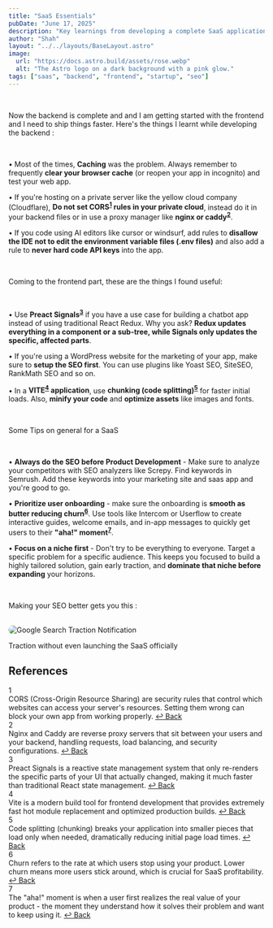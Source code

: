 ```yaml
---
title: "SaaS Essentials"
pubDate: "June 17, 2025"
description: "Key learnings from developing a complete SaaS application - from backend gotchas to frontend optimizations and general startup wisdom."
author: "Shah"
layout: "../../layouts/BaseLayout.astro"
image:
  url: "https://docs.astro.build/assets/rose.webp"
  alt: "The Astro logo on a dark background with a pink glow."
tags: ["saas", "backend", "frontend", "startup", "seo"]
---
```


<!-- <a href="https://mdshahzeb.kit.com/" title="shah.dispatch - Your friendly neighborhood tinkerer's newsletter about tech, mentality, business and everything interesting" target="_blank" rel="noopener noreferrer">**shah.dispatch**</a> by [shah.build](https://shah.build) -->

<br>

Now the backend is complete and and I am getting started with the frontend and I need to ship things faster. Here's the things I learnt while developing the backend :

<br>

• Most of the times, **Caching** was the problem. Always remember to frequently **clear your browser cache** (or reopen your app in incognito) and test your web app.

• If you're hosting on a private server like the yellow cloud company (Cloudflare), **Do not set CORS<sup id="ref-1"><a href="#fn-1" aria-label="Footnote 1">1</a></sup> rules in your private cloud**, instead do it in your backend files or in use a proxy manager like **nginx or caddy<sup id="ref-2"><a href="#fn-2" aria-label="Footnote 2">2</a></sup>**.

• If you code using AI editors like cursor or windsurf, add rules to **disallow the IDE not to edit the environment variable files (.env files)** and also add a rule to **never hard code API keys** into the app.

<br>

Coming to the frontend part, these are the things I found useful:

<br>

• Use **Preact Signals<sup id="ref-3"><a href="#fn-3" aria-label="Footnote 3">3</a></sup>** if you have a use case for building a chatbot app instead of using traditional React Redux. Why you ask? **Redux updates everything in a component or a sub-tree, while Signals only updates the specific, affected parts**.

• If you're using a WordPress website for the marketing of your app, make sure to **setup the SEO first**. You can use plugins like Yoast SEO, SiteSEO, RankMath SEO and so on.

• In a **VITE<sup id="ref-4"><a href="#fn-4" aria-label="Footnote 4">4</a></sup> application**, use **chunking (code splitting)<sup id="ref-5"><a href="#fn-5" aria-label="Footnote 5">5</a></sup>** for faster initial loads. Also, **minify your code** and **optimize assets** like images and fonts.

<br>

Some Tips on general for a SaaS

<br>

• **Always do the SEO before Product Development** - Make sure to analyze your competitors with SEO analyzers like Screpy. Find keywords in Semrush. Add these keywords into your marketing site and saas app and you're good to go.

• **Prioritize user onboarding** - make sure the onboarding is **smooth as butter reducing churn<sup id="ref-6"><a href="#fn-6" aria-label="Footnote 6">6</a></sup>**. Use tools like Intercom or Userflow to create interactive guides, welcome emails, and in-app messages to quickly get users to their **"aha!" moment<sup id="ref-7"><a href="#fn-7" aria-label="Footnote 7">7</a></sup>**.

• **Focus on a niche first** - Don't try to be everything to everyone. Target a specific problem for a specific audience. This keeps you focused to build a highly tailored solution, gain early traction, and **dominate that niche before expanding** your horizons.

<br>

Making your SEO better gets you this :

<br>

<div class="text-center my-8">
  <img src="/seo-clicks.jpg" alt="Google Search Traction Notification" style="border-radius: 30px;" class="mx-auto w-full max-w-2xl h-auto" />
  <p class="text-center mt-4 text-gray-700 font-medium">Traction without even launching the SaaS officially</p>
</div>



<div class="mt-12 pt-8 border-t border-neutral-200">
  <h2 class="text-lg font-semibold mb-6 text-neutral-900">References</h2>
  <div class="space-y-4">
    <div id="fn-1" class="text-sm leading-relaxed">
      <span class="inline-flex items-center justify-center w-6 h-6 bg-neutral-100 text-neutral-600 rounded-full text-xs font-medium mr-3 flex-shrink-0">1</span>
      <div class="inline">
        <span class="text-neutral-700">
          CORS (Cross-Origin Resource Sharing) are security rules that control which websites can access your server's resources. Setting them wrong can block your own app from working properly.
        </span>
        <a href="#ref-1" class="ml-2 text-sky-600 hover:text-sky-800 text-xs font-medium transition-colors" aria-label="Back to content">
          ↩ Back
        </a>
      </div>
    </div>
    <div id="fn-2" class="text-sm leading-relaxed">
      <span class="inline-flex items-center justify-center w-6 h-6 bg-neutral-100 text-neutral-600 rounded-full text-xs font-medium mr-3 flex-shrink-0">2</span>
      <div class="inline">
        <span class="text-neutral-700">
          Nginx and Caddy are reverse proxy servers that sit between your users and your backend, handling requests, load balancing, and security configurations.
        </span>
        <a href="#ref-2" class="ml-2 text-sky-600 hover:text-sky-800 text-xs font-medium transition-colors" aria-label="Back to content">
          ↩ Back
        </a>
      </div>
    </div>
    <div id="fn-3" class="text-sm leading-relaxed">
      <span class="inline-flex items-center justify-center w-6 h-6 bg-neutral-100 text-neutral-600 rounded-full text-xs font-medium mr-3 flex-shrink-0">3</span>
      <div class="inline">
        <span class="text-neutral-700">
          Preact Signals is a reactive state management system that only re-renders the specific parts of your UI that actually changed, making it much faster than traditional React state management.
        </span>
        <a href="#ref-3" class="ml-2 text-sky-600 hover:text-sky-800 text-xs font-medium transition-colors" aria-label="Back to content">
          ↩ Back
        </a>
      </div>
    </div>
    <div id="fn-4" class="text-sm leading-relaxed">
      <span class="inline-flex items-center justify-center w-6 h-6 bg-neutral-100 text-neutral-600 rounded-full text-xs font-medium mr-3 flex-shrink-0">4</span>
      <div class="inline">
        <span class="text-neutral-700">
          Vite is a modern build tool for frontend development that provides extremely fast hot module replacement and optimized production builds.
        </span>
        <a href="#ref-4" class="ml-2 text-sky-600 hover:text-sky-800 text-xs font-medium transition-colors" aria-label="Back to content">
          ↩ Back
        </a>
      </div>
    </div>
    <div id="fn-5" class="text-sm leading-relaxed">
      <span class="inline-flex items-center justify-center w-6 h-6 bg-neutral-100 text-neutral-600 rounded-full text-xs font-medium mr-3 flex-shrink-0">5</span>
      <div class="inline">
        <span class="text-neutral-700">
          Code splitting (chunking) breaks your application into smaller pieces that load only when needed, dramatically reducing initial page load times.
        </span>
        <a href="#ref-5" class="ml-2 text-sky-600 hover:text-sky-800 text-xs font-medium transition-colors" aria-label="Back to content">
          ↩ Back
        </a>
      </div>
    </div>
    <div id="fn-6" class="text-sm leading-relaxed">
      <span class="inline-flex items-center justify-center w-6 h-6 bg-neutral-100 text-neutral-600 rounded-full text-xs font-medium mr-3 flex-shrink-0">6</span>
      <div class="inline">
        <span class="text-neutral-700">
          Churn refers to the rate at which users stop using your product. Lower churn means more users stick around, which is crucial for SaaS profitability.
        </span>
        <a href="#ref-6" class="ml-2 text-sky-600 hover:text-sky-800 text-xs font-medium transition-colors" aria-label="Back to content">
          ↩ Back
        </a>
      </div>
    </div>
    <div id="fn-7" class="text-sm leading-relaxed">
      <span class="inline-flex items-center justify-center w-6 h-6 bg-neutral-100 text-neutral-600 rounded-full text-xs font-medium mr-3 flex-shrink-0">7</span>
      <div class="inline">
        <span class="text-neutral-700">
          The "aha!" moment is when a user first realizes the real value of your product - the moment they understand how it solves their problem and want to keep using it.
        </span>
        <a href="#ref-7" class="ml-2 text-sky-600 hover:text-sky-800 text-xs font-medium transition-colors" aria-label="Back to content">
          ↩ Back
        </a>
      </div>
    </div>
  </div>
</div>
